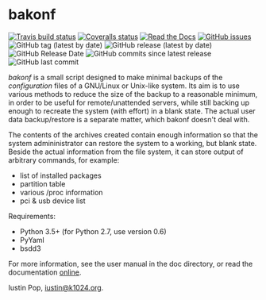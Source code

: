 # bakonf

[![Travis build status](https://img.shields.io/travis/iustin/bakonf)](https://travis-ci.org/iustin/bakonf)
[![Coveralls status](https://img.shields.io/coveralls/github/iustin/bakonf)](https://coveralls.io/github/iustin/bakonf)
[![Read the Docs](https://img.shields.io/readthedocs/bakonf)](http://bakonf.readthedocs.io/en/latest/?badge=latest)
[![GitHub issues](https://img.shields.io/github/issues/iustin/bakonf)](https://github.com/iustin/bakonf/issues)
![GitHub tag (latest by date)](https://img.shields.io/github/v/tag/iustin/bakonf)
![GitHub release (latest by date)](https://img.shields.io/github/v/release/iustin/bakonf)
![GitHub Release Date](https://img.shields.io/github/release-date/iustin/bakonf)
![GitHub commits since latest release](https://img.shields.io/github/commits-since/iustin/bakonf/latest)
![GitHub last commit](https://img.shields.io/github/last-commit/iustin/bakonf)

_bakonf_ is a small script designed to make minimal backups of the
*configuration* files of a GNU/Linux or Unix-like system. Its aim is
to use various methods to reduce the size of the backup to a
reasonable minimum, in order to be useful for remote/unattended
servers, while still backing up enough to recreate the system (with
effort) in a blank state. The actual user data backup/restore is a
separate matter, which bakonf doesn't deal with.

The contents of the archives created contain enough information so
that the system admininistrator can restore the system to a working,
but blank state.  Beside the actual information from the file system,
it can store output of arbitrary commands, for example:

- list of installed packages
- partition table
- various /proc information
- pci & usb device list

Requirements:

- Python 3.5+ (for Python 2.7, use version 0.6)
- PyYaml
- bsdd3

For more information, see the user manual in the doc directory, or
read the documentation [online](https://bakonf.readthedocs.io/).

Iustin Pop, <iustin@k1024.org>.
